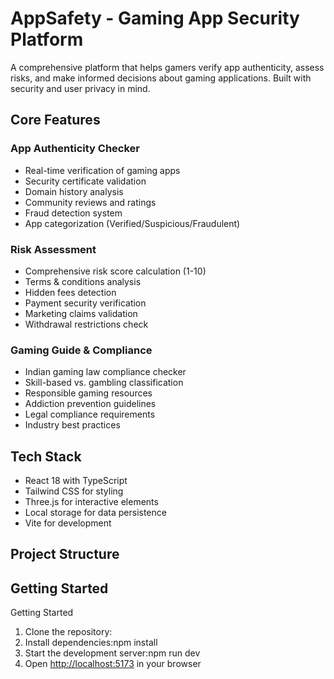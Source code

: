 # AppSafety - Gaming App Security Platform

A comprehensive platform that helps gamers verify app authenticity, assess risks, and make informed decisions about gaming applications. Built with security and user privacy in mind.

## Core Features

### App Authenticity Checker
- Real-time verification of gaming apps
- Security certificate validation
- Domain history analysis
- Community reviews and ratings
- Fraud detection system
- App categorization (Verified/Suspicious/Fraudulent)

### Risk Assessment
- Comprehensive risk score calculation (1-10)
- Terms & conditions analysis
- Hidden fees detection
- Payment security verification
- Marketing claims validation
- Withdrawal restrictions check

### Gaming Guide & Compliance
- Indian gaming law compliance checker
- Skill-based vs. gambling classification
- Responsible gaming resources
- Addiction prevention guidelines
- Legal compliance requirements
- Industry best practices

## Tech Stack

- React 18 with TypeScript
- Tailwind CSS for styling
- Three.js for interactive elements
- Local storage for data persistence
- Vite for development

## Project Structure

## Getting Started
Getting Started

1. Clone the repository:
2. Install dependencies:npm install
3. Start the development server:npm run dev
4. Open [http://localhost:5173](http://localhost:5173) in your browser
